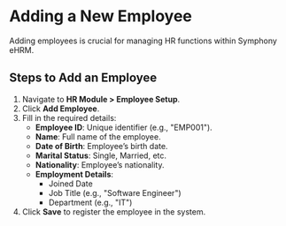  
# Adding a New Employee

Adding employees is crucial for managing HR functions within Symphony eHRM.

## Steps to Add an Employee

1. Navigate to **HR Module > Employee Setup**.
2. Click **Add Employee**.
3. Fill in the required details:
     - **Employee ID**: Unique identifier (e.g., "EMP001").
     - **Name**: Full name of the employee.
     - **Date of Birth**: Employee’s birth date.
     - **Marital Status**: Single, Married, etc.
     - **Nationality**: Employee’s nationality.
     - **Employment Details**: 
       - Joined Date
       - Job Title (e.g., "Software Engineer")
       - Department (e.g., "IT")
4. Click **Save** to register the employee in the system.